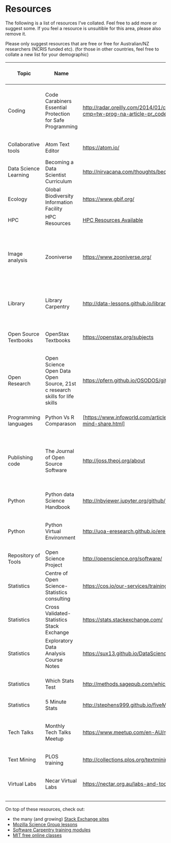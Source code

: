 # Resources

The following is a list of resources I've collated. Feel free to add more or suggest some. If you feel a resource is unsuitible for this area, please also remove it.

Please only suggest resources that are free or free for Australian/NZ researchers (NCRIS funded etc).
(for those in other countries, feel free to collate a new list for your demographic)


|Topic| Name | URL|  Description |Free for AU/NZ| Free for All|
|--------------|----------------------|-----------------------------|----------------------------------------|------|-----|
|Coding|Code Carabiners Essential Protection for Safe Programming| http://radar.oreilly.com/2014/01/code-carabiners-essential-protection-tools-for-safe-programming.html?cmp=tw-prog-na-article-pr_code_carabiners| An article on Assertions, Regression Testing and Version Control, for those who have learnt coding outside an IT degree|Yes|Yes|
|Collaborative tools| Atom Text Editor| https://atom.io/| A collaborative text editor, customizable|Yes|Yes
|Data Science Learning|Becoming a Data Scientist Curriculum|http://nirvacana.com/thoughts/becoming-a-data-scientist/| A visual roadmap for skills to build in data science|Yes|Yes|
|Ecology|Global Biodiversity Information Facility| https://www.gbif.org/|Free and open access to biodiversity data| Yes|Yes|
|HPC| HPC Resources| [HPC Resources Available](HPCResources.md)| See our specific page for HPC | Yes| Yes|
|Image analysis| Zooniverse| https://www.zooniverse.org/| Crowdsourcing research by uploading images with simple questions for the public to answer- Open source or hosted with permission|Yes|Yes|
|Library|Library Carpentry| http://data-lessons.github.io/library-data-intro/01-introduction/| A list of lessons for librarians to upskill their tech knowledge. Great community| Yes|Yes|
|Open Source Textbooks| OpenStax Textbooks|https://openstax.org/subjects |A repository of open source Math, Statistics, Humanities,Science textbooks |Yes|Yes|
|Open Research| Open Science Open Data Open Source, 21st c research skills for life skills |https://pfern.github.io/OSODOS/gitbook/ | A open textbook regarding good life skills around open research|Yes|Yes|
|Programming languages|Python Vs R Comparason|[https://www.infoworld.com/article/3187550/data-science/python-vs-r-the-battle-for-data-scientist-mind-share.html]|A details fairly unbiased comparason between the two|Yes|Yes|
|Publishing code|The Journal of Open Source Software| http://joss.theoj.org/about| The Journal of Open Source Software (JOSS) is a developer friendly journal for research software packages- academic Journal|Yes|Yes|
|Python|Python data Science Handbook|http://nbviewer.jupyter.org/github/jakevdp/PythonDataScienceHandbook/blob/master/notebooks/Index.ipynb| Covers IPython, Numpy,Pandas, MatplotLib,Machine learning in Python|Yes|Yes|
|Python|Python Virtual Environment |http://uoa-eresearch.github.io/eresearch-cookbook/recipe/2014/11/26/python-virtual-env/| Uni Of Auckland put together a tutorial on working with python Virtual Environments |Yes|Yes|
|Repository of Tools| Open Science Project| http://openscience.org/software/| A collection of tools ordered by research area|Yes|Yes|
|Statistics| Centre of Open Science- Statistics consulting| https://cos.io/our-services/training-services/| Offer free statistics consulting for researchers around open science |Yes|Yes|
|Statistics| Cross Validated- Statistics Stack Exchange| https://stats.stackexchange.com/|A forum for statistical questions|Yes|Yes|
|Statistics| Exploratory Data Analysis Course Notes| https://sux13.github.io/DataScienceSpCourseNotes/4_EXDATA/Exploratory_Data_Analysis_Course_Notes.html| Statistics married with their corresponding R code|Yes|Yes|
|Statistics| Which Stats Test| http://methods.sagepub.com/which-stats-test | A questionaire that will return the most suitible statistics test|Yes|Yes|
|Statistics|5 Minute Stats| http://stephens999.github.io/fiveMinuteStats/index.html | Short tutorials on Statistics|Yes|Yes|
|Tech Talks| Monthly Tech Talks Meetup|https://www.meetup.com/en-AU/monthlytechtalk/about/ | Monthly vid conference on topics relevent to eResearch - focused on Australia Tech |Yes| Unsure - Slides available|
|Text Mining|PLOS training|http://collections.plos.org/textmining|Tutorials on text mining|Yes|Yes|
|Virtual Labs| Necar Virtual Labs| https://nectar.org.au/labs-and-tools/ |A collection of NCRIS/NECTAR virtual labs available for AU researchers |Yes|Unsure|


On top of these resources, check out:
- the many (and growing) [Stack Exchange sites](https://stackexchange.com/)
- [Mozilla Science Group lessons](https://github.com/mozillascience/studyGroupLessons)
- [Software Carpentry training modules](https://software-carpentry.org/lessons/)
- [MIT free online classes](https://ocw.mit.edu/courses/audio-video-courses/)
